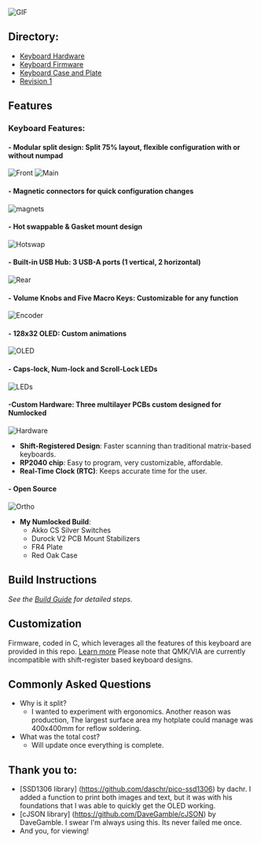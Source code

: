 
![GIF](pictures/loopedGIF.gif)
## Directory:
- [Keyboard Hardware](hardware/readme.md)
- [Keyboard Firmware](firmware/readme.md)
- [Keyboard Case and Plate](case/readme.md)
- [Revision 1](Revision1/readme.md)
## Features
### **Keyboard Features:**
#### - **Modular split design**: Split 75% layout, flexible configuration with or without numpad
![Front](pictures/mainViewTogetherGreen.png)
![Main](pictures/mainViewGreen.png)
#### - **Magnetic connectors for quick configuration changes**
![magnets](pictures/splitViewGreen.png)
#### - **Hot swappable & Gasket mount design**
![Hotswap](pictures/hotswapGreen.png)
#### - **Built-in USB Hub**: 3 USB-A ports (1 vertical, 2 horizontal)
![Rear](pictures/rearViewGreen.png)
#### - **Volume Knobs and Five Macro Keys**: Customizable for any function
![Encoder](pictures/twoEncodersGreen.png)
#### - **128x32 OLED**: Custom animations
![OLED](pictures/OLEDViewGreen.png)
#### - **Caps-lock, Num-lock and Scroll-Lock LEDs**
![LEDs](pictures/statusLEDView.png)
#### -**Custom Hardware**: Three multilayer PCBs custom designed for Numlocked
![Hardware](pictures/PCBRender.png)
- **Shift-Registered Design**: Faster scanning than traditional matrix-based keyboards.
- **RP2040 chip**: Easy to program, very customizable, affordable.
- **Real-Time Clock (RTC)**: Keeps accurate time for the user.
#### - **Open Source**
![Ortho](pictures/orthoGreen.png)
- **My Numlocked Build**:
	- Akko CS Silver Switches
	- Durock V2 PCB Mount Stabilizers
	- FR4 Plate
	- Red Oak Case

## Build Instructions
*See the [Build Guide](hardware/docs/buildInstructions.md) for detailed steps.*
## Customization
Firmware, coded in C, which leverages all the features of this keyboard are provided in this repo. [Learn more](firmware/readme.md)
Please note that QMK/VIA are currently incompatible with shift-register based keyboard designs.
## Commonly Asked Questions
- Why is it split?
	- I wanted to experiment with ergonomics. Another reason was production, The largest surface area my hotplate could manage was 400x400mm for reflow soldering.
- What was the total cost?
	- Will update once everything is complete.

## Thank you to:
- [SSD1306 library] (https://github.com/daschr/pico-ssd1306) by dachr. I added a function to print both images and text, but it was with his foundations that I was able to quickly get the OLED working.
- [cJSON library] (https://github.com/DaveGamble/cJSON) by DaveGamble. I swear I'm always using this. Its never failed me once. 
- And you, for viewing!


